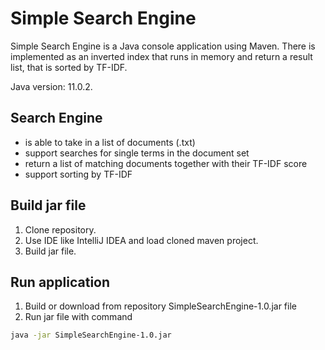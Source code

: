 # Simple Search Engine

Simple Search Engine is a Java console application using Maven. There is implemented as an inverted index that runs in memory and return a result list, that is sorted by TF-IDF.

Java version: 11.0.2.

## Search Engine
- is able to take in a list of documents (.txt)
- support searches for single terms in the document set
- return a list of matching documents together with their TF-IDF score
- support sorting by TF-IDF

##  Build jar file

1. Clone repository.
2. Use IDE like IntelliJ IDEA and load cloned maven project.
3. Build jar file.

## Run application
1. Build or download from repository SimpleSearchEngine-1.0.jar file 
2. Run jar file with command
```bash
java -jar SimpleSearchEngine-1.0.jar

